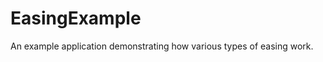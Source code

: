 EasingExample
=============

An example application demonstrating how various types of easing work.
